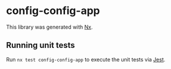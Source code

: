 # config-config-app

This library was generated with [Nx](https://nx.dev).

## Running unit tests

Run `nx test config-config-app` to execute the unit tests via [Jest](https://jestjs.io).
